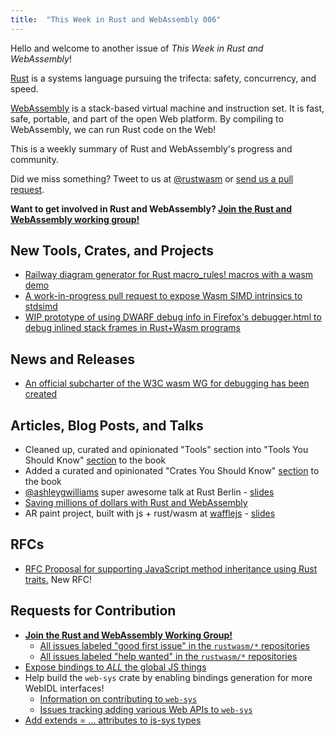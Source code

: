 ```yaml
---
title:  "This Week in Rust and WebAssembly 006"
---
```


Hello and welcome to another issue of *This Week in Rust and WebAssembly*!

[Rust](https://rust-lang.org) is a systems language pursuing the trifecta: safety, concurrency, and speed.

[WebAssembly](http://webassembly.org) is a stack-based virtual machine and instruction set. It is fast, safe, portable, and part of the open Web platform. By compiling to WebAssembly, we can run Rust code on the Web!

This is a weekly summary of Rust and WebAssembly's progress and community.

Did we miss something? Tweet to us at [@rustwasm](https://twitter.com/rustwasm) or [send us a pull request](https://github.com/rustwasm/rustwasm.github.io).

**Want to get involved in Rust and WebAssembly? [Join the Rust and WebAssembly working group!][get-involved]**

## New Tools, Crates, and Projects

* [Railway diagram generator for Rust macro_rules! macros with a wasm demo](https://www.reddit.com/r/rust/comments/96q6jb/show_reddit_a_syntaxdiagram_generator_for_macro/)
* [A work-in-progress pull request to expose Wasm SIMD intrinsics to stdsimd](https://github.com/rust-lang-nursery/stdsimd/pull/549)
* [WIP prototype of using DWARF debug info in Firefox's debugger.html to debug inlined stack frames in Rust+Wasm programs](https://drive.google.com/file/d/1Yf1gXBSWNdSzXomy8GKUOiPuZVFAASfw/view)

## News and Releases

* [An official subcharter of the W3C wasm WG for debugging has been created](https://github.com/WebAssembly/debugging)

## Articles, Blog Posts, and Talks

* Cleaned up, curated and opinionated "Tools" section into "Tools You Should Know" [section](https://rustwasm.github.io/book/tools.html) to the book
* Added a curated and opinionated "Crates You Should Know" [section](https://rustwasm.github.io/book/crates.html) to the book
* [@ashleygwilliams](https://github.com/ashleygwilliams) super awesome talk at Rust Berlin - [slides](https://rustwasm.github.io/hello-wasm-bindgen/#1)
* [Saving millions of dollars with Rust and WebAssembly](https://twitter.com/jxxf/status/1027358517462626304)
* AR paint project, built with js + rust/wasm at [wafflejs](https://wafflejs.com/) - [slides](https://slides.cwervo.com/wafflejs-webar-2018-08/#/)

## RFCs

* [RFC Proposal for supporting JavaScript method inheritance using Rust traits.](https://github.com/rustwasm/rfcs/pull/3) New RFC!

## Requests for Contribution

* [**Join the Rust and WebAssembly Working Group!**][get-involved]
  * [All issues labeled "good first issue" in the `rustwasm/*` repositories](https://github.com/issues?q=is%3Aopen+is%3Aissue+user%3Arustwasm+archived%3Afalse+label%3A%22good+first+issue%22)
  * [All issues labeled "help wanted" in the `rustwasm/*` repositories](https://github.com/issues?q=is%3Aopen+is%3Aissue+user%3Arustwasm+archived%3Afalse+label%3A%22help+wanted%22)
* [Expose bindings to *ALL* the global JS things](https://github.com/rustwasm/wasm-bindgen/issues/275)
* Help build the `web-sys` crate by enabling bindings generation for more WebIDL interfaces!
  * [Information on contributing to `web-sys`](https://rustwasm.github.io/wasm-bindgen/web-sys.html)
  * [Issues tracking adding various Web APIs to `web-sys`](https://github.com/rustwasm/wasm-bindgen/issues?q=is%3Aissue+is%3Aopen+label%3Aweb-sys)
* [Add extends = ... attributes to js-sys types](https://github.com/rustwasm/wasm-bindgen/issues/670)

[get-involved]: https://github.com/rustwasm/team/blob/master/README.md#get-involved
